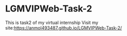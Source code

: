 # LGMVIPWeb-Task-2
This is task2 of my virtual internship
Visit my site:https://anmol493487.github.io/LGMVIPWeb-Task-2/
